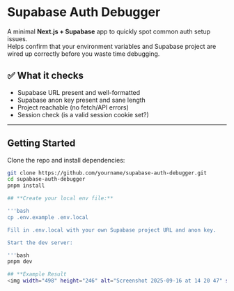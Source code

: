 # Supabase Auth Debugger

A minimal **Next.js + Supabase** app to quickly spot common auth setup issues.  
Helps confirm that your environment variables and Supabase project are wired up correctly before you waste time debugging.  

## ✅ What it checks
- Supabase URL present and well-formatted  
- Supabase anon key present and sane length  
- Project reachable (no fetch/API errors)  
- Session check (is a valid session cookie set?)  

---

## Getting Started

Clone the repo and install dependencies:

```bash
git clone https://github.com/yourname/supabase-auth-debugger.git
cd supabase-auth-debugger
pnpm install

## **Create your local env file:**

'''bash
cp .env.example .env.local

Fill in .env.local with your own Supabase project URL and anon key.

Start the dev server:

'''bash
pnpm dev

## **Example Result
<img width="498" height="246" alt="Screenshot 2025-09-16 at 14 20 47" src="https://github.com/user-attachments/assets/38da31ab-27ff-48e4-8b95-30bb910b59af" />


